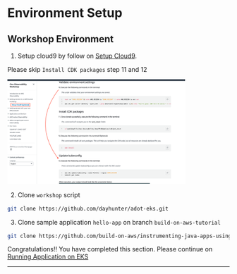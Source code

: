 # Environment Setup

## Workshop Environment

1. Setup cloud9 by follow on [Setup Cloud9](https://catalog.us-east-1.prod.workshops.aws/event/dashboard/en-US/workshop/workshopstudio/setup-cloud9). 

Please skip `Install CDK packages` step 11 and 12

<img src="./images/cloud9_setup.png" width=80%/>

2. Clone `workshop` script

```sh
git clone https://github.com/dayhunter/adot-eks.git
```

3. Clone sample application `hello-app` on branch `build-on-aws-tutorial`

```sh
git clone https://github.com/build-on-aws/instrumenting-java-apps-using-opentelemetry.git -b build-on-aws-tutorial
```

Congratulations!! You have completed this section. Please continue on [Running Application on EKS](1-eks-app.md)

---
